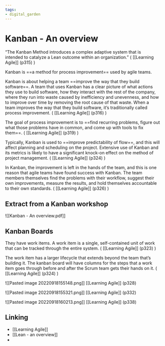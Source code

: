 ```yaml
---
tags: 
- digital_garden
---
```

# Kanban - An overview
“The Kanban Method introduces a complex adaptive system that is intended to catalyze a Lean outcome within an organization.” ( [[Learning Agile]] (p315) )

Kanban is ==a method for process improvement== used by agile teams.

Kanban is about helping a team ==improve the way that they build software==. A team that uses Kanban has a clear picture of what actions they use to build software, how they interact with the rest of the company, where they run into waste caused by inefficiency and unevenness, and how to improve over time by removing the root cause of that waste. 
When a team improves the way that they build software, it’s traditionally called process improvement. ( [[Learning Agile]] (p316) )

The goal of process improvement is to ==find recurring problems, figure out what those problems have in common, and come up with tools to fix them==. ( [[Learning Agile]] (p319) )

Typically, Kanban is used to ==improve predictability of flow==, and this will affect planning and scheduling on the project. Extensive use of Kanban and its metrics is likely to have a significant knock-on effect on the method of project management.  ( [[Learning Agile]] (p324) )

In Kanban, the improvement is left in the hands of the team, and this is one reason that agile teams have found success with Kanban. The team members themselves find the problems with their workflow, suggest their own improvements, measure the results, and hold themselves accountable to their own standards. ( [[Learning Agile]] (p326) )

## Extract from a Kanban workshop

![[Kanban - An overview.pdf]]

## Kanban Boards
They have work items. A work item is a single, self-contained unit of work that can be tracked through the entire system. ( [[Learning Agile]] (p323) )

The work item has a larger lifecycle that extends beyond the team that’s building it. The kanban board will have columns for the steps that a work item goes through before and after the Scrum team gets their hands on it.  ( [[Learning Agile]] (p324) )

![[Pasted image 20220918155148.png]]
[[Learning Agile]] (p328)

![[Pasted image 20220918155321.png]]
[[Learning Agile]] (p332)

![[Pasted image 20220918160213.png]]
[[Learning Agile]] (p338)

## Linking
+ [[Learning Agile]]
+ [[Lean - an overview]]
+ 